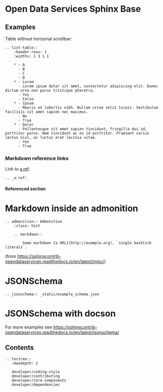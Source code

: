 Open Data Services Sphinx Base
==============================


## Examples

Table without horizonal scrollbar:

```eval_rst
.. list-table::
    :header-rows: 1
    :widths: 1 3 1 1

    * - A
      - B
      - C
      - D
    * - Lorem
      - Lorem ipsum dolor sit amet, consectetur adipiscing elit. Donec dictum urna non purus tristique pharetra.
      - Yes
      - False
    * - Ipsum
      - Mauris et lobortis nibh. Nullam vitae velit turpis. Vestibulum facilisis sit amet sapien nec maximus.
      - No
      - True
    * - Dolor
      - Pellentesque sit amet sapien tincidunt, fringilla dui id, porttitor purus. Nam tincidunt ac ex id porttitor. Praesent varius lectus nisl, ac luctus erat lacinia vitae.
      - Yes
      - True
```

### Markdown reference links

Link to [a ref](a-ref).


```eval_rst
.. _a-ref:
```
#### Referenced section

# Markdown inside an admonition

```eval_rst
.. admonition:: Admonition
    :class: hint

    .. markdown::

        Some markdown [a URL](http://example.org), `single backtick literals`.
```

(from <https://sphinxcontrib-opendataservices.readthedocs.io/en/latest/misc/>)

# JSONSchema

```eval_rst
.. jsonschema:: _static/example_schema.json
```

# JSONSchema with docson

<script src="_static/docson/widget.js" data-schema="../../_static/example_schema.json"></script>

For more examples see <https://sphinxcontrib-opendataservices.readthedocs.io/en/latest/jsonschema/>

## Contents

```eval_rst
.. toctree::
   :maxdepth: 2

   developer/coding-style
   developer/contributing    
   developer/core-components
   developer/dependencies

```

